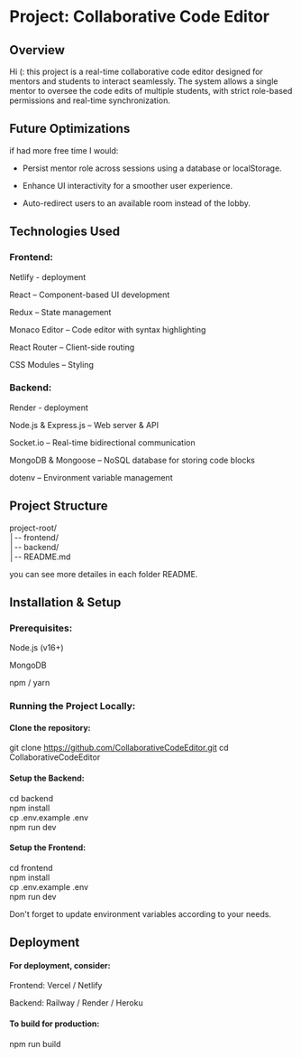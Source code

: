 # Project: Collaborative Code Editor

## Overview

Hi (: this project is a real-time collaborative code editor designed for mentors and students to interact seamlessly. The system allows a single mentor to oversee the code edits of multiple students, with strict role-based permissions and real-time synchronization.

## Future Optimizations
if had more free time I would:
- Persist mentor role across sessions using a database or localStorage.

- Enhance UI interactivity for a smoother user experience.

- Auto-redirect users to an available room instead of the lobby.

## Technologies Used

### Frontend:
Netlify - deployment

React – Component-based UI development

Redux – State management

Monaco Editor – Code editor with syntax highlighting

React Router – Client-side routing

CSS Modules – Styling

### Backend:
Render - deployment

Node.js & Express.js – Web server & API

Socket.io – Real-time bidirectional communication

MongoDB & Mongoose – NoSQL database for storing code blocks

dotenv – Environment variable management

## Project Structure  

project-root/  
│-- frontend/       
│-- backend/         
│-- README.md         

you can see more detailes in each folder README.

## Installation & Setup  

### Prerequisites:  

Node.js (v16+)  

MongoDB  

npm / yarn  

### Running the Project Locally:
#### Clone the repository:  

git clone https://github.com/CollaborativeCodeEditor.git
cd CollaborativeCodeEditor

#### Setup the Backend:  

cd backend  
npm install    
cp .env.example .env    
npm run dev    

#### Setup the Frontend:  

cd frontend  
npm install  
cp .env.example .env  
npm run dev  

Don't forget to update environment variables according to your needs.  

## Deployment

#### For deployment, consider:  

Frontend: Vercel / Netlify  

Backend: Railway / Render / Heroku  

#### To build for production:  

npm run build

